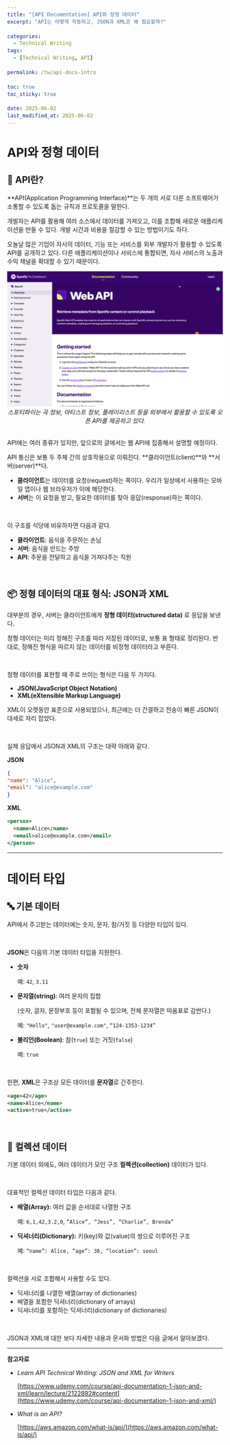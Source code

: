 ```yaml
---
title: "[API Documentation] API와 정형 데이터"
excerpt: "API는 어떻게 작동하고, JSON과 XML은 왜 필요할까?" 

categories:
  - Technical Writing
tags:
  - [Technical Writing, API]

permalink: /tw/api-docs-intro

toc: true
toc_sticky: true

date: 2025-06-02
last_modified_at: 2025-06-02
---
```


# API와 정형 데이터

## 🔌 API란?

**API(Application Programming Interface)**는 두 개의 서로 다른 소프트웨어가 소통할 수 있도록 돕는 규칙과 프로토콜을 말한다. 

개발자는 API를 활용해 여러 소스에서 데이터를 가져오고, 이를 조합해 새로운 애플리케이션을 만들 수 있다. 개발 시간과 비용을 절감할 수 있는 방법이기도 하다.

오늘날 많은 기업이 자사의 데이터, 기능 또는 서비스를 외부 개발자가 활용할 수 있도록 API를 공개하고 있다. 다른 애플리케이션이나 서비스에 통합되면, 자사 서비스의 노출과 수익 채널을 확대할 수 있기 때문이다.

<p align="center">
    <img src="/assets/images/posts_img/2025-06-02-api-docs-1/01-spotify-web-api-doc.png" alt="스포티파이 웹 API 문서 화면" width="600">
    <br>
    <em>스포티파이는 곡 정보, 아티스트 정보, 플레이리스트 등을 외부에서 활용할 수 있도록 오픈 API를 제공하고 있다.</em>
</p>

<br>
API에는 여러 종류가 있지만, 앞으로의 글에서는 웹 API에 집중해서 설명할 예정이다.

<br>

API 통신은 보통 두 주체 간의 상호작용으로 이뤄진다. **클라이언트(client)**와 **서버(server)**다.

- **클라이언트**는 데이터를 요청(request)하는 쪽이다. 우리가 일상에서 사용하는 모바일 앱이나 웹 브라우저가 이에 해당한다.
- **서버**는 이 요청을 받고, 필요한 데이터를 찾아 응답(response)하는 쪽이다.   

<br>

이 구조를 식당에 비유하자면 다음과 같다.

- **클라이언트**: 음식을 주문하는 손님
- **서버**: 음식을 만드는 주방
- **API**: 주문을 전달하고 음식을 가져다주는 직원

<br>

## 📦 정형 데이터의 대표 형식: JSON과 XML

대부분의 경우, 서버는 클라이언트에게 **정형 데이터(structured data)** 로 응답을 보낸다. 

정형 데이터는 미리 정해진 구조를 따라 저장된 데이터로, 보통 표 형태로 정리된다. 반대로, 정해진 형식을 따르지 않는 데이터를 비정형 데이터라고 부른다.

<br>

정형 데이터를 표현할 때 주로 쓰이는 형식은 다음 두 가지다.

- **JSON(JavaScript Object Notation)**
- **XML(eXtensible Markup Language)**

XML이 오랫동안 표준으로 사용되었으나, 최근에는 더 간결하고 전송이 빠른 JSON이 대세로 자리 잡았다.

<br>

실제 응답에서 JSON과 XML의 구조는 대략 아래와 같다.

**JSON**

```json
{
"name": "Alice",
"email": "alice@example.com"
}
```

**XML**

```xml
<person>
  <name>Alice</name>
  <email>alice@example.com</email>
</person>
```

---

# 데이터 타입

## 🔤 기본 데이터

API에서 주고받는 데이터에는 숫자, 문자, 참/거짓 등 다양한 타입이 있다.

<br>

**JSON**은 다음의 기본 데이터 타입을 지원한다.

- **숫자**
  
    예: `42`, `3.11`
    
- **문자열(string)**: 여러 문자의 집합
  
    (숫자, 글자, 문장부호 등이 포함될 수 있으며, 전체 문자열은 따옴표로 감싼다.)
    
    예: `"Hello"`, `"user@example.com"`, `“124-1353-1234”`
    
- **불리언(Boolean)**: 참(`true`) 또는 거짓(`false`)
  
    예: `true`
    
<br>

한편, **XML**은 구조상 모든 데이터를 **문자열**로 간주한다.

```xml
<age>42</age>
<name>Alice</name>
<active>true</active>
```

<br>

## 🧺 컬렉션 데이터

기본 데이터 외에도, 여러 데이터가 모인 구조 **컬렉션(collection)** 데이터가 있다.

<br>

대표적인 컬렉션 데이터 타입은 다음과 같다.

- **배열(Array):** 여러 값을 순서대로 나열한 구조
  
    예: `6,1,42,3.2,0`, `“Alice”, “Jess”, “Charlie”, Brenda”`
    
- **딕셔너리(Dictionary):** 키(key)와 값(value)의 쌍으로 이루어진 구조

    예: `“name”: Alice, “age”: 30, “location”: seoul`
    
<br>

컬렉션을 서로 조합해서 사용할 수도 있다. 

- 딕셔너리를 나열한 배열(array of dictionaries)
- 배열을 포함한 딕셔너리(dictionary of arrays)
- 딕셔너리를 포함하는 딕셔너리(dictionary of dictionaries)

<br>

JSON과 XML에 대한 보다 자세한 내용과 문서화 방법은 다음 글에서 알아보겠다.

---

**참고자료**

- *Learn API Technical Writing: JSON and XML for Writers*
  
    [https://www.udemy.com/course/api-documentation-1-json-and-xml/learn/lecture/2122892#content](https://www.udemy.com/course/api-documentation-1-json-and-xml/)
    
- *What is an API?*
  
    [https://aws.amazon.com/what-is/api/](https://aws.amazon.com/what-is/api/)